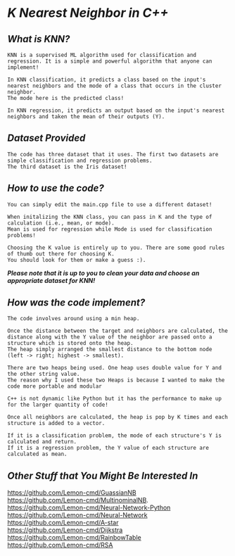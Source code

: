 # ***K Nearest Neighbor in C++*** 
    
## ***What is KNN?*** ##    
    KNN is a supervised ML algorithm used for classification and regression. It is a simple and powerful algorithm that anyone can implement!       
    
    In KNN classification, it predicts a class based on the input's nearest neighbors and the mode of a class that occurs in the cluster neighbor.  
    The mode here is the predicted class!        
    
    In KNN regression, it predicts an output based on the input's nearest neighbors and taken the mean of their outputs (Y). 
 
 ## ***Dataset Provided*** ##
    The code has three dataset that it uses. The first two datasets are simple classification and regression problems. 
    The third dataset is the Iris dataset!
  
## ***How to use the code?*** ##      
    You can simply edit the main.cpp file to use a different dataset!      
    
    When initalizing the KNN class, you can pass in K and the type of calculation (i.e., mean, or mode).   
    Mean is used for regression while Mode is used for classification problems!     
    
    Choosing the K value is entirely up to you. There are some good rules of thumb out there for choosing K.   
    You should look for them or make a guess :).
    
***Please note that it is up to you to clean your data and choose an appropriate dataset for KNN!***    

## ***How was the code implement?*** ###
    The code involves around using a min heap. 
    
    Once the distance between the target and neighbors are calculated, the distance along with the Y value of the neighbor are passed onto a structure which is stored onto the heap. 
    The heap simply arranged the smallest distance to the bottom node (left -> right; highest -> smallest).   
    
    There are two heaps being used. One heap uses double value for Y and the other string value.   
    The reason why I used these two Heaps is because I wanted to make the code more portable and modular

    C++ is not dynamic like Python but it has the performance to make up for the larger quantity of code!   
    
    Once all neighbors are calculated, the heap is pop by K times and each structure is added to a vector.   
    
    If it is a classification problem, the mode of each structure's Y is calculated and return. 
    If it is a regression problem, the Y value of each structure are calculated as mean.    
    
 ## ***Other Stuff that You Might Be Interested In*** ##   
 
 https://github.com/Lemon-cmd/GuassianNB      
 https://github.com/Lemon-cmd/MultinominalNB.       
 https://github.com/Lemon-cmd/Neural-Network-Python         
 https://github.com/Lemon-cmd/Neural-Network     
 https://github.com/Lemon-cmd/A-star    
 https://github.com/Lemon-cmd/Dijkstra    
 https://github.com/Lemon-cmd/RainbowTable     
 https://github.com/Lemon-cmd/RSA    
 
    


